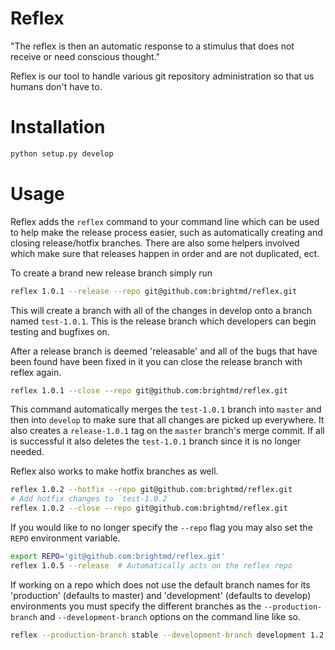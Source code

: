 Reflex
======

"The reflex is then an automatic response to a stimulus that does not receive
or need conscious thought."

Reflex is our tool to handle various git repository administration so that us
humans don't have to.

Installation
============

```sh
python setup.py develop
```

Usage
=====

Reflex adds the `reflex` command to your command line which can be used to help
make the release process easier, such as automatically creating and closing
release/hotfix branches. There are also some helpers involved which make sure
that releases happen in order and are not duplicated, ect.

To create a brand new release branch simply run
```sh
reflex 1.0.1 --release --repo git@github.com:brightmd/reflex.git
```
This will create a branch with all of the changes in develop onto a branch
named `test-1.0.1`. This is the release branch which developers can begin
testing and bugfixes on.

After a release branch is deemed 'releasable' and all of the bugs that have
been found have been fixed in it you can close the release branch with reflex
again.
```sh
reflex 1.0.1 --close --repo git@github.com:brightmd/reflex.git
```
This command automatically merges the `test-1.0.1` branch into `master` and
then into `develop` to make sure that all changes are picked up everywhere.
It also creates a `release-1.0.1` tag on the `master` branch's merge commit.
If all is successful it also deletes the `test-1.0.1` branch since it is no
longer needed.

Reflex also works to make hotfix branches as well.
```sh
reflex 1.0.2 --hotfix --repo git@github.com:brightmd/reflex.git
# Add hotfix changes to `test-1.0.2`
reflex 1.0.2 --close --repo git@github.com:brightmd/reflex.git
```

If you would like to no longer specify the `--repo` flag you may also set
the `REPO` environment variable.
```sh
export REPO='git@github.com:brightmd/reflex.git'
reflex 1.0.5 --release  # Automatically acts on the reflex repo
```

If working on a repo which does not use the default branch names for its
'production' (defaults to master) and 'development' (defaults to develop)
environments you must specify the different branches as the
`--production-branch` and `--development-branch` options on the command line
like so.
```sh
reflex --production-branch stable --development-branch development 1.2.0 --hotfix
```
